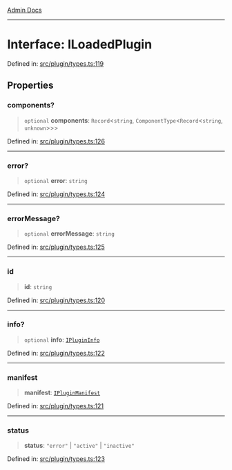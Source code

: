 [Admin Docs](/)

***

# Interface: ILoadedPlugin

Defined in: [src/plugin/types.ts:119](https://github.com/PalisadoesFoundation/talawa-admin/blob/main/src/plugin/types.ts#L119)

## Properties

### components?

> `optional` **components**: `Record`\<`string`, `ComponentType`\<`Record`\<`string`, `unknown`\>\>\>

Defined in: [src/plugin/types.ts:126](https://github.com/PalisadoesFoundation/talawa-admin/blob/main/src/plugin/types.ts#L126)

***

### error?

> `optional` **error**: `string`

Defined in: [src/plugin/types.ts:124](https://github.com/PalisadoesFoundation/talawa-admin/blob/main/src/plugin/types.ts#L124)

***

### errorMessage?

> `optional` **errorMessage**: `string`

Defined in: [src/plugin/types.ts:125](https://github.com/PalisadoesFoundation/talawa-admin/blob/main/src/plugin/types.ts#L125)

***

### id

> **id**: `string`

Defined in: [src/plugin/types.ts:120](https://github.com/PalisadoesFoundation/talawa-admin/blob/main/src/plugin/types.ts#L120)

***

### info?

> `optional` **info**: [`IPluginInfo`](IPluginInfo.md)

Defined in: [src/plugin/types.ts:122](https://github.com/PalisadoesFoundation/talawa-admin/blob/main/src/plugin/types.ts#L122)

***

### manifest

> **manifest**: [`IPluginManifest`](IPluginManifest.md)

Defined in: [src/plugin/types.ts:121](https://github.com/PalisadoesFoundation/talawa-admin/blob/main/src/plugin/types.ts#L121)

***

### status

> **status**: `"error"` \| `"active"` \| `"inactive"`

Defined in: [src/plugin/types.ts:123](https://github.com/PalisadoesFoundation/talawa-admin/blob/main/src/plugin/types.ts#L123)
